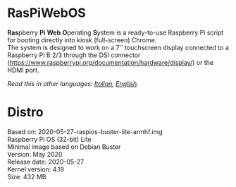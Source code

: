 # RasPiWebOS
 **Ras**pberry **Pi** **Web** **O**perating **S**ystem is a ready-to-use Raspberry Pi script for booting directly into kiosk (full-screen) Chrome.<br>
 The system is designed to work on a 7'' touchscreen display connected to a Raspberry Pi B 2/3 through the DSI connector (https://www.raspberrypi.org/documentation/hardware/display/) or the HDMI port. 

*Read this in other languages: [Italian](README.it.md), [English](README.md)*.
  
# Distro
Based on: 2020-05-27-raspios-buster-lite-armhf.img\
Raspberry Pi OS (32-bit) Lite\
Minimal image based on Debian Buster\
Version: May 2020\
Release date: 2020-05-27\
Kernel version: 4.19\
Size: 432 MB
